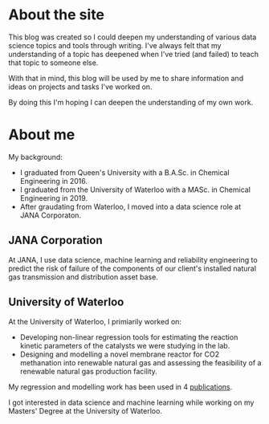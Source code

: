 # About the site

This blog was created so I could deepen my understanding of various data science topics and tools through writing. I've always felt that my understanding of a topic has deepened when I've tried (and failed) to teach that topic to someone else. 

With that in mind, this blog will be used by me to share information and ideas on projects and tasks I've worked on. 

By doing this I'm hoping I can deepen the understanding of my own work. 

# About me

My background:

* I graduated from Queen's University with a B.A.Sc. in Chemical Engineering in 2016.
* I graduated from the University of Waterloo with a MASc. in Chemical Engineering in 2019.
* After graudating from Waterloo, I moved into a data science role at JANA Corporaton.

## JANA Corporation
At JANA, I use data science, machine learning and reliability engineering to predict the risk of failure of the components of our client's installed natural gas transmission and distribution asset base.

## University of Waterloo

At the University of Waterloo, I primiarily worked on:

* Developing non-linear regression tools for estimating the reaction kinetic parameters of the catalysts we were studying in the lab.
* Designing and modelling a novel membrane reactor for CO2 methanation into renewable natural gas and assessing the feasibility of a renewable natural gas production facility.

My regression and modelling work has been used in 4 [publications](https://scholar.google.com/citations?user=J2R_w0UAAAAJ&hl=en).

I got interested in data science and machine learning while working on my Masters' Degree at the University of Waterloo.